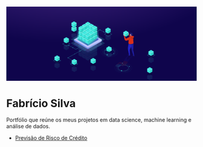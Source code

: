 ![Screenshot](datascience-1.png)



# Fabrício Silva
Portfólio que reúne os meus projetos em data science, machine learning e análise de dados.


-  [Previsão de Risco de Crédito](https://github.com/Orion-Hunter/risco-de-credito-com-naive-bayes)

